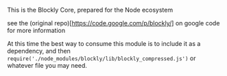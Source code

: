 This is the Blockly Core, prepared for the Node ecosystem

see the (original repo)[https://code.google.com/p/blockly/] on google code for more information

At this time the best way to consume this module is to include it as a dependency, and then `require('./node_modules/blockly/lib/blockly_compressed.js')` or whatever file you may need. 